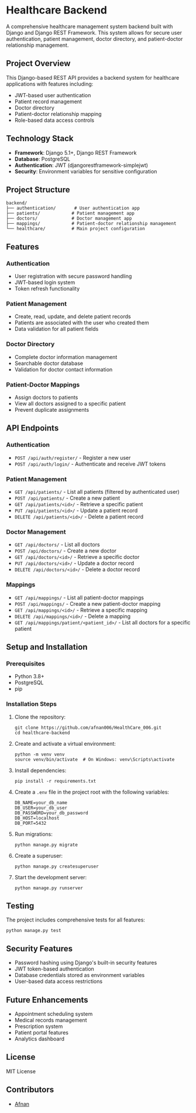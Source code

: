 # Healthcare Backend

A comprehensive healthcare management system backend built with Django and Django REST Framework. This system allows for secure user authentication, patient management, doctor directory, and patient-doctor relationship management.

## Project Overview

This Django-based REST API provides a backend system for healthcare applications with features including:
- JWT-based user authentication
- Patient record management
- Doctor directory
- Patient-doctor relationship mapping
- Role-based data access controls

## Technology Stack

- **Framework**: Django 5.1+, Django REST Framework
- **Database**: PostgreSQL
- **Authentication**: JWT (djangorestframework-simplejwt)
- **Security**: Environment variables for sensitive configuration

## Project Structure

```
backend/
├── authentication/       # User authentication app
├── patients/            # Patient management app
├── doctors/             # Doctor management app
├── mappings/            # Patient-doctor relationship management
└── healthcare/          # Main project configuration
```

## Features

### Authentication
- User registration with secure password handling
- JWT-based login system
- Token refresh functionality

### Patient Management
- Create, read, update, and delete patient records
- Patients are associated with the user who created them
- Data validation for all patient fields

### Doctor Directory
- Complete doctor information management
- Searchable doctor database
- Validation for doctor contact information

### Patient-Doctor Mappings
- Assign doctors to patients
- View all doctors assigned to a specific patient
- Prevent duplicate assignments

## API Endpoints

### Authentication
- `POST /api/auth/register/` - Register a new user
- `POST /api/auth/login/` - Authenticate and receive JWT tokens

### Patient Management
- `GET /api/patients/` - List all patients (filtered by authenticated user)
- `POST /api/patients/` - Create a new patient
- `GET /api/patients/<id>/` - Retrieve a specific patient
- `PUT /api/patients/<id>/` - Update a patient record
- `DELETE /api/patients/<id>/` - Delete a patient record

### Doctor Management
- `GET /api/doctors/` - List all doctors
- `POST /api/doctors/` - Create a new doctor
- `GET /api/doctors/<id>/` - Retrieve a specific doctor
- `PUT /api/doctors/<id>/` - Update a doctor record
- `DELETE /api/doctors/<id>/` - Delete a doctor record

### Mappings
- `GET /api/mappings/` - List all patient-doctor mappings
- `POST /api/mappings/` - Create a new patient-doctor mapping
- `GET /api/mappings/<id>/` - Retrieve a specific mapping
- `DELETE /api/mappings/<id>/` - Delete a mapping
- `GET /api/mappings/patient/<patient_id>/` - List all doctors for a specific patient

## Setup and Installation

### Prerequisites
- Python 3.8+
- PostgreSQL
- pip

### Installation Steps

1. Clone the repository:
   ```
   git clone https://github.com/afnan006/HealthCare_006.git
   cd healthcare-backend
   ```

2. Create and activate a virtual environment:
   ```
   python -m venv venv
   source venv/bin/activate  # On Windows: venv\Scripts\activate
   ```

3. Install dependencies:
   ```
   pip install -r requirements.txt
   ```

4. Create a `.env` file in the project root with the following variables:
   ```
   DB_NAME=your_db_name
   DB_USER=your_db_user
   DB_PASSWORD=your_db_password
   DB_HOST=localhost
   DB_PORT=5432
   ```

5. Run migrations:
   ```
   python manage.py migrate
   ```

6. Create a superuser:
   ```
   python manage.py createsuperuser
   ```

7. Start the development server:
   ```
   python manage.py runserver
   ```

## Testing

The project includes comprehensive tests for all features:

```
python manage.py test
```

## Security Features

- Password hashing using Django's built-in security features
- JWT token-based authentication
- Database credentials stored as environment variables
- User-based data access restrictions

## Future Enhancements

- Appointment scheduling system
- Medical records management
- Prescription system
- Patient portal features
- Analytics dashboard

## License

MIT License

## Contributors

- [Afnan](https://github.com/afnan006)
